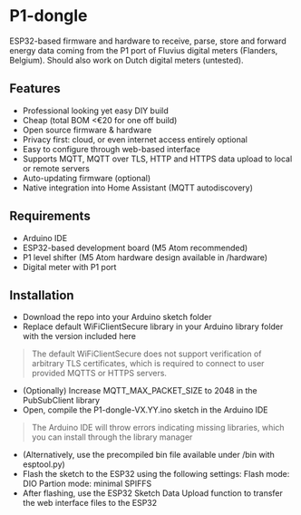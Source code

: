 # P1-dongle
ESP32-based firmware and hardware to receive, parse, store and forward energy data coming from the P1 port of Fluvius digital meters (Flanders, Belgium). Should also work on Dutch digital meters (untested).

## Features
- Professional looking yet easy DIY build
- Cheap (total BOM <€20 for one off build)
- Open source firmware & hardware
- Privacy first: cloud, or even internet access entirely optional
- Easy to configure through web-based interface
- Supports MQTT, MQTT over TLS, HTTP and HTTPS data upload to local or remote servers
- Auto-updating firmware (optional)
- Native integration into Home Assistant (MQTT autodiscovery)

## Requirements
- Arduino IDE
- ESP32-based development board (M5 Atom recommended)
- P1 level shifter (M5 Atom hardware design available in /hardware)
- Digital meter with P1 port

## Installation
- Download the repo into your Arduino sketch folder
- Replace default WiFiClientSecure library in your Arduino library folder with the version included here
> The default WiFiClientSecure does not support verification of arbitrary TLS certificates,
> which is required to connect to user provided MQTTS or HTTPS servers. 
- (Optionally) Increase MQTT_MAX_PACKET_SIZE to 2048 in the PubSubClient library
- Open, compile the P1-dongle-VX.YY.ino sketch in the Arduino IDE
> The Arduino IDE will throw errors indicating missing libraries, which you can 
> install through the library manager
- (Alternatively, use the precompiled bin file available under /bin with esptool.py)
- Flash the sketch to the ESP32 using the following settings:
    Flash mode: DIO
    Partion mode: minimal SPIFFS
- After flashing, use the ESP32 Sketch Data Upload function to transfer the web interface files to the ESP32
